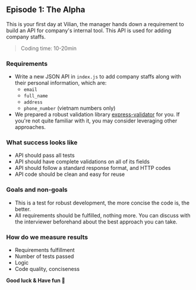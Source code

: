 Episode 1: The Alpha
-----
This is your first day at Vilian, the manager hands down a requirement to build an API for company's internal tool. This API is used for adding company staffs.

> Coding time: 10-20min

### Requirements
+ Write a new JSON API in `index.js` to add company staffs along with their personal information, which are:
  - `email`
  - `full_name`
  - `address`
  - `phone_number` (vietnam numbers only)
+ We prepared a robust validation library [express-validator](https://express-validator.github.io/docs/) for you. If you're not quite familiar with it, you may consider leveraging other approaches.

### What success looks like
- API should pass all tests
- API should have complete validations on all of its fields
- API should follow a standard response format, and HTTP codes
- API code should be clean and easy for reuse

### Goals and non-goals
- This is a test for robust development, the more concise the code is, the better.
- All requirements should be fulfilled, nothing more. You can discuss with the interviewer beforehand about the best approach you can take.

### How do we measure results
- Requirements fulfillment
- Number of tests passed
- Logic
- Code quality, conciseness

**Good luck & Have fun 🍻**
